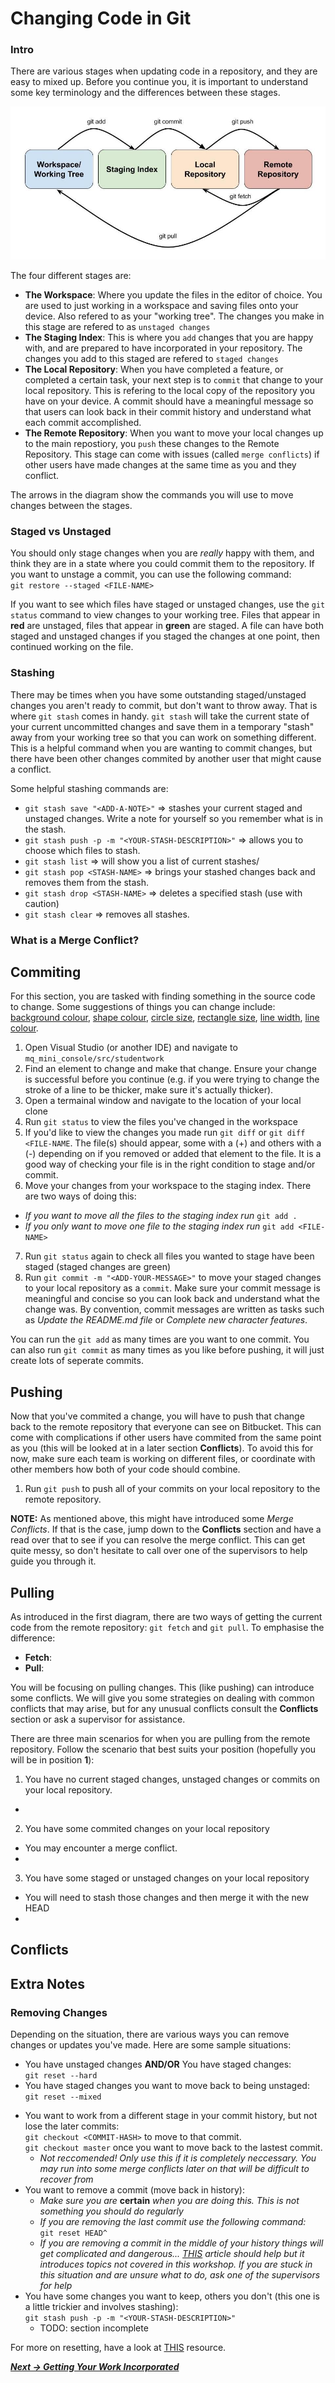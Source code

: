 # Changing Code in Git

### Intro
There are various stages when updating code in a repository, and they are easy to mixed up. Before you continue you, it is important to understand some key terminology and the differences between these stages.

![Git Workflow Diagram](git-workflow.jpg)

The four different stages are:  

* **The Workspace**: Where you update the files in the editor of choice. You are used to just working in a workspace and saving files onto your device. Also refered to as your "working tree". The changes you make in this stage are refered to as `unstaged changes`
* **The Staging Index**: This is where you `add` changes that you are happy with, and are prepared to have incorporated in your repository. The changes you add to this staged are refered to `staged changes`
* **The Local Repository**: When you have completed a feature, or completed a certain task, your next step is to `commit` that change to your local repository. This is refering to the local copy of the repository you have on your device. A commit should have a meaningful message so that users can look back in their commit history and understand what each commit accomplished.
* **The Remote Repository**: When you want to move your local changes up to the main repostiory, you `push` these changes to the Remote Repository. This stage can come with issues (called `merge conflicts`) if other users have made changes at the same time as you and they conflict.

The arrows in the diagram show the commands you will use to move changes between the stages.


### Staged vs Unstaged
You should only stage changes when you are *really* happy with them, and think they are in a state where you could commit them to the repository. If you want to unstage a commit, you can use the following command:  
`git restore --staged <FILE-NAME>`

If you want to see which files have staged or unstaged changes, use the `git status` command to view changes to your working tree. Files that appear in **red** are unstaged, files that appear in **green** are staged. A file can have both staged and unstaged changes if you staged the changes at one point, then continued working on the file.

### Stashing
There may be times when you have some outstanding staged/unstaged changes you aren't ready to commit, but don't want to throw away. That is where `git stash` comes in handy. `git stash` will take the current state of your current uncommitted changes and save them in a temporary "stash" away from your working tree so that you can work on something different. This is a helpful command when  you are wanting to commit changes, but there have been other changes commited by another user that might cause a conflict. 

Some helpful stashing commands are:  

* `git stash save "<ADD-A-NOTE>"` => stashes your current staged and unstaged changes. Write a note for yourself so you remember what is in the stash.
* `git stash push -p -m "<YOUR-STASH-DESCRIPTION>"` => allows you to choose which files to stash.
* `git stash list` => will show you a list of current stashes/
* `git stash pop <STASH-NAME>` => brings your stashed changes back and removes them from the stash.
* `git stash drop <STASH-NAME>` => deletes a specified stash (use with caution)
* `git stash clear` => removes all stashes.

### What is a Merge Conflict?
<!--TODO: Explain what a merge conflict is-->
<!--TODO: create a diagram to better explain-->


## Commiting
For this section, you are tasked with finding something in the source code to change. Some suggestions of things you can change include: [background colour](https://processing.org/reference/background_.html), [shape colour](https://processing.org/reference/fill_.html), [circle size](https://processing.org/reference/ellipse_.html), [rectangle size](https://processing.org/reference/rect_.html), [line width](https://processing.org/reference/strokeWeight_.html), [line colour](https://processing.org/reference/stroke_.html).

<!--TODO: are they all working in VS or is that just for the non pi people?-->
1. Open Visual Studio (or another IDE) and navigate to `mq_mini_console/src/studentwork`
2. Find an element to change and make that change. Ensure your change is successful before you continue (e.g. if you were trying to change the stroke of a line to be thicker, make sure it's actually thicker).
3. Open a termainal window and navigate to the location of your local clone
4. Run `git status` to view the files you've changed in the workspace
5. If you'd like to view the changes you made run `git diff` or `git diff <FILE-NAME`. The file(s) should appear, some with a (+) and others with a (-) depending on if you removed or added that element to the file. It is a good way of checking your file is in the right condition to stage and/or commit.
6. Move your changes from your workspace to the staging index. There are two ways of doing this:  
  * *If you want to move all the files to the staging index run* `git add .`
  * *If you only want to move one file to the staging index run* `git add <FILE-NAME>`

7. Run `git status` again to check all files you wanted to stage have been staged (staged changes are green)
8. Run `git commit -m "<ADD-YOUR-MESSAGE>"` to move your staged changes to your local repository as a `commit`. Make sure your commit message is meaningful and concise so you can look back and understand what the change was. By convention, commit messages are written as tasks such as *Update the README.md file* or *Complete new character features*.

You can run the `git add` as many times are you want to one commit. You can also run `git commit` as many times as you like before pushing, it will just create lots of seperate commits.

<!--TODO: Show image of git log where the head is ahead of the origin. Screenshot on desktopg-->


## Pushing
Now that you've commited a change, you will have to push that change back to the remote repository that everyone can see on Bitbucket. This can come with complications if other users have commited from the same point as you (this will be looked at in a later section **Conflicts**). To avoid this for now, make sure each team is working on different files, or coordinate with other members how both of your code should combine.

1. Run `git push` to push all of your commits on your local repository to the remote repository.

**NOTE:** As mentioned above, this might have introduced some *Merge Conflicts*. If that is the case, jump down to the **Conflicts** section and have a read over that to see if you can resolve the merge conflict. This can get quite messy, so don't hesitate to call over one of the supervisors to help guide you through it.

## Pulling
As introduced in the first diagram, there are two ways of getting the current code from the remote repository: `git fetch` and `git pull`. To emphasise the difference:  

* **Fetch**: <!--TODO checks if changes to repo, doesn't apply-->
* **Pull**: <!--TODO checks and applies-->

You will be focusing on pulling changes. This (like pushing) can introduce some conflicts. We will give you some strategies on dealing with common conflicts that may arise, but for any unusual conflicts consult the **Conflicts** section or ask a supervisor for assistance.

There are three main scenarios for when you are pulling from the remote repository. Follow the scenario that best suits your position (hopefully you will be in position **1**):

1. You have no current staged changes, unstaged changes or commits on your local repository.  
  * <!--TODO: explain standard case-->
2. You have some commited changes on your local repository  
  * You may encounter a merge conflict.
  * <!--TODO: Talk about merge conflicts. depends on conflicting-->
3. You have some staged or unstaged changes on your local repository  
  * You will need to stash those changes and then merge it with the new HEAD
  * <!--TODO: explain stashing-->

## Conflicts
<!-- Force a conflict-->
<!-- When there is a merge conflict, work with the person you have conflicted with to achieve the best outcome for both commits-->
<!--TODO: Talk about avoiding bad conflicts (pulling regularly, always pulling before making a commit and resolving the conflict yourself) -->

<!--TODO: Maybe add a section on playing around with history?
https://stackoverflow.com/questions/10230469/temporarily-switch-working-copy-to-a-specific-git-commit/10230489#:~:text=First%2C%20use%20git%20log%20to,copy%20to%20a%20specific%20commit.-->

## Extra Notes
### Removing Changes
<!--TODO: Git restore may be a beter alternative-->
Depending on the situation, there are various ways you can remove changes or updates you've made. Here are some sample situations:

* You have unstaged changes **AND/OR** You have staged changes:  
`git reset --hard`
* You have staged changes you want to move back to being unstaged:  
`git reset --mixed`
<!--TODO: Instead could do git restore ?-->
* You want to work from a different stage in your commit history, but not lose the later commits:  
  `git checkout <COMMIT-HASH>` to move to that commit.  
  `git checkout master` once you want to move back to the lastest commit.  
  * *Not reccomended! Only use this if it is completely neccessary. You may run into some merge conflicts later on that will be difficult to recover from*
  <!--TODO: Check this is right and explain commit hash in commits-->
* You want to remove a commit (move back in history):  
	* *Make sure you are* **certain** *when you are doing this. This is not something you should do regularly*
	* *If you are removing the last commit use the following command:*  
	`git reset HEAD^`
	* *If you are removing a commit in the middle of your history things will get complicated and dangerous... [THIS](https://www.clock.co.uk/insight/deleting-a-git-commit) article should help but it introduces topics not covered in this workshop. If you are stuck in this situation and are unsure what to do, ask one of the supervisors for help*
* You have some changes you want to keep, others you don't (this one is a little trickier and involves stashing):  
`git stash push -p -m "<YOUR-STASH-DESCRIPTION>"`
  * TODO: section incomplete


For more on resetting, have a look at [THIS](https://www.atlassian.com/git/tutorials/undoing-changes/git-reset) resource.

***[Next -> Getting Your Work Incorporated](incorporatingcode.md)***
